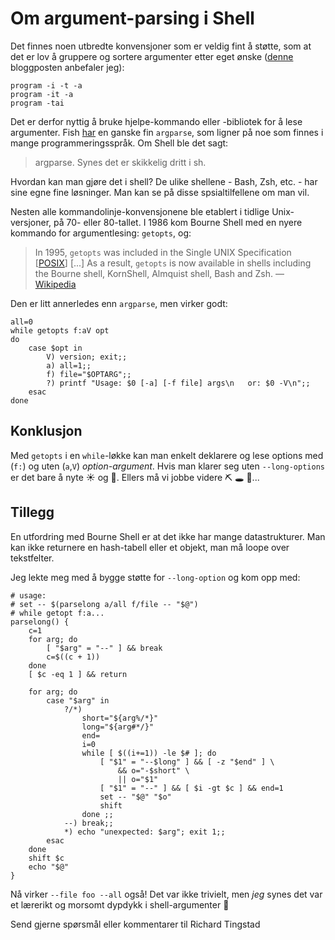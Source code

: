 # Om argument-parsing i Shell

Det finnes noen utbredte konvensjoner som er veldig fint å støtte,
 som at det er lov å gruppere og sortere argumenter etter eget ønske
 ([denne](https://nullprogram.com/blog/2020/08/01/) bloggposten anbefaler jeg):

```
program -i -t -a
program -it -a
program -tai
```

Det er derfor nyttig å bruke hjelpe-kommando eller -bibliotek for å lese argumenter.
 Fish [har](https://fishshell.com/docs/current/cmds/argparse.html) en ganske fin `argparse`,
 som ligner på noe som finnes i mange programmeringsspråk.
 Om Shell ble det sagt:

> argparse. Synes det er skikkelig dritt i sh.

Hvordan kan man gjøre det i shell?
 De ulike shellene - Bash, Zsh, etc. - har sine egne fine løsninger.
 Man kan se på disse spsialtilfellene om man vil.

Nesten alle kommandolinje-konvensjonene ble etablert i tidlige Unix-versjoner,
 på 70- eller 80-tallet.
 I 1986 kom Bourne Shell med en nyere kommando for argumentlesing: `getopts`, og:

> In 1995, `getopts` was included in the Single UNIX Specification [[POSIX](https://pubs.opengroup.org/onlinepubs/9699919799/utilities/getopts.html)] [...] As a result, `getopts` is now available in shells including the Bourne shell, KornShell, Almquist shell, Bash and Zsh.
> — [Wikipedia](https://en.wikipedia.org/wiki/Getopts)

Den er litt annerledes enn `argparse`, men virker godt:

```
all=0
while getopts f:aV opt
do
    case $opt in
        V) version; exit;;
        a) all=1;;
        f) file="$OPTARG";;
        ?) printf "Usage: $0 [-a] [-f file] args\n   or: $0 -V\n";;
    esac
done
```

## Konklusjon

Med `getopts` i en `while`-løkke kan man enkelt deklarere og lese options med (`f:`) og uten (`a`,`V`) _option-argument_.
 Hvis man klarer seg uten `--long-options` er det bare å nyte ☀️  og 🎵.
 Ellers må vi jobbe videre ⛏ 🕳 🐇...

## Tillegg

En utfordring med Bourne Shell er at det ikke har mange datastrukturer.
 Man kan ikke returnere en hash-tabell eller et objekt,
 man må loope over tekstfelter.

Jeg lekte meg med å bygge støtte for `--long-option` og kom opp med:

```
# usage:
# set -- $(parselong a/all f/file -- "$@")
# while getopt f:a...
parselong() {
    c=1
    for arg; do
        [ "$arg" = "--" ] && break
        c=$((c + 1))
    done
    [ $c -eq 1 ] && return

    for arg; do
        case "$arg" in
            ?/*)
                short="${arg%/*}"
                long="${arg#*/}"
                end=
                i=0
                while [ $((i+=1)) -le $# ]; do
                    [ "$1" = "--$long" ] && [ -z "$end" ] \
                        && o="-$short" \
                        || o="$1"
                    [ "$1" = "--" ] && [ $i -gt $c ] && end=1
                    set -- "$@" "$o"
                    shift
                done ;;
            --) break;;
            *) echo "unexpected: $arg"; exit 1;;
        esac
    done
    shift $c
    echo "$@"
}
```

Nå virker `--file foo --all` også!
 Det var ikke trivielt, men _jeg_ synes det var et lærerikt og morsomt dypdykk i shell-argumenter 🙂

Send gjerne spørsmål eller kommentarer til Richard Tingstad

